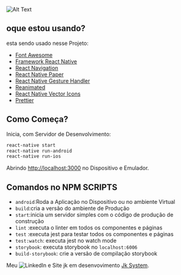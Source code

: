 
![Alt Text](https://firebasestorage.googleapis.com/v0/b/aplicativo-35650.appspot.com/o/imagens%2FAplicativo2.gif?alt=media&token=978cbc38-bb38-4c48-9f49-f2fd062c96bb)


## oque estou usando?

esta sendo usado nesse Projeto:

- [Font Awesome](https://fontawesome.com/)
- [Framework React Native](https://reactnative.dev/)
- [React Navigation](https://reactnavigation.org/)
- [React Native Paper](https://callstack.github.io/react-native-paper/)
- [React Native Gesture Handler](https://docs.swmansion.com/react-native-gesture-handler/docs/)
- [Reanimated](https://docs.expo.io/versions/latest/sdk/reanimated/)
- [React Native Vector Icons](https://github.com/jacks4658/ProjetoExpo/blob/Desenvolvimento/package.json)
- [Prettier](https://prettier.io/)

## Como Começa?

Inicia, com Servidor de Desenvolvimento:

```bash
react-native start
react-native run-android
react-native run-ios

```

Abrindo [http://localhost:3000](http://localhost:3000) no Dispositivo e Emulador.



## Comandos no NPM SCRIPTS

- `android`:Roda a Aplicação no Dispositivo ou no ambiente Virtual
- `build`:cria a versão do ambiente de Produção
- `start`:inicia um servidor simples com o código de produção de construção
- `lint` :executa o linter em todos os componentes e páginas
- `test` :executa jest para testar todos os componentes e páginas
- `test:watch`: executa jest no watch mode
- `storybook`: executa storybook no `localhost:6006`
- `build-storybook`: crie a versão de compilação storybook


 Meu ![LinkedIn](https://www.linkedin.com/in/jackson-oliveira-06ab79194/) e Site jk em desenvovimento [Jk System](https://www.jksystem.com.br/Download.html).

